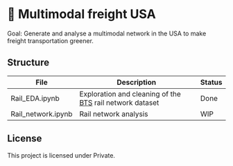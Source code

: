 # :seedling: Multimodal freight USA

Goal: Generate and analyse a multimodal network in the USA to make freight transportation greener.


## Structure

| File | Description | Status |
| ----------- | ----------- |  ----------- | 
| Rail_EDA.ipynb | Exploration and cleaning of the [BTS](https://data-usdot.opendata.arcgis.com/datasets/north-american-rail-lines-1) rail network dataset | Done |
| Rail_network.ipynb | Rail network analysis | WIP |

## License

This project is licensed under Private.
